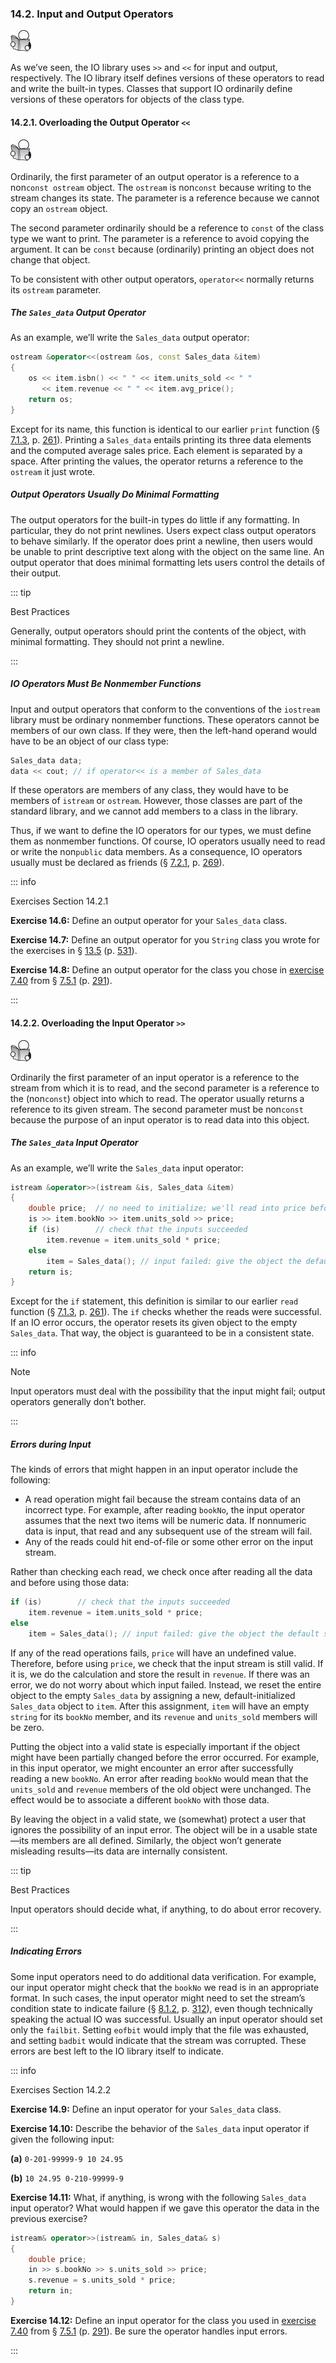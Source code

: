 <h3 id="filepos3576045">14.2. Input and Output Operators</h3>
<img alt="Image" src="/images/00009.jpg"/>
<p>As we’ve seen, the IO library uses <code>&gt;&gt;</code> and <code>&lt;&lt;</code> for input and output, respectively. The IO library itself defines versions of these operators to read and write the built-in types. Classes that support IO ordinarily define versions of these operators for objects of the class type.</p>
<h4 id="filepos3576688"><a id="filepos3576721"></a>14.2.1. Overloading the Output Operator <code>&lt;&lt;</code></h4>
<img alt="Image" src="/images/00009.jpg"/>
<p>Ordinarily, the first parameter of an output operator is a reference to a non<code>const ostream</code> object. The <code>ostream</code> is non<code>const</code> because writing to the stream changes its state. The parameter is a reference because we cannot copy an <code>ostream</code> object.</p>
<p>The second parameter ordinarily should be a reference to <code>const</code> of the class type we want to print. The parameter is a reference to avoid copying the argument. It can be <code>const</code> because (ordinarily) printing an object does not change that object.</p>
<p>To be consistent with other output operators, <code>operator&lt;&lt;</code> normally returns its <code>ostream</code> parameter.</p>
<h5>The <code>Sales_data</code> Output Operator</h5>
<p>As an example, we’ll write the <code>Sales_data</code> output operator:</p>

```c++
ostream &operator<<(ostream &os, const Sales_data &item)
{
    os << item.isbn() << " " << item.units_sold << " "
       << item.revenue << " " << item.avg_price();
    return os;
}
```

<p>Except for its name, this function is identical to our earlier <code>print</code> function (§ <a href="073-7.1._defining_abstract_data_types.html#filepos1792181">7.1.3</a>, p. <a href="073-7.1._defining_abstract_data_types.html#filepos1792181">261</a>). Printing a <code>Sales_data</code> entails printing its three data elements and the computed average sales price. Each element is separated by a space. After printing the values, the operator returns a reference to the <code>ostream</code> it just wrote.</p>
<h5>Output Operators Usually Do Minimal Formatting</h5>
<p>The output operators for the built-in types do little if any formatting. In particular, they do not print newlines. Users expect class output operators to behave similarly. If the operator does print a newline, then users would be unable to print descriptive text along with the object on the same line. An output operator that does minimal formatting lets users control the details of their output.</p>

::: tip
<p>Best Practices</p>
<p>Generally, output operators should print the contents of the object, with minimal formatting. They should not print a newline.</p>
:::

<h5>IO Operators Must Be Nonmember Functions</h5>
<p>Input and output operators that conform to the conventions of the <code>iostream</code> library must be ordinary nonmember functions. These operators cannot be members of our own class. If they were, then the left-hand operand would have to be an object of our class type:</p>

```c++
Sales_data data;
data << cout; // if operator<< is a member of Sales_data
```

<p>If these operators are members of any class, they would have to be members of <code>istream</code> or <code>ostream</code>. However, those classes are part of the standard library, and we cannot add members to a class in the library.</p>
<p><a id="filepos3582567"></a>Thus, if we want to define the IO operators for our types, we must define them as nonmember functions. Of course, IO operators usually need to read or write the non<code>public</code> data members. As a consequence, IO operators usually must be declared as friends (§ <a href="074-7.2._access_control_and_encapsulation.html#filepos1841962">7.2.1</a>, p. <a href="074-7.2._access_control_and_encapsulation.html#filepos1841962">269</a>).</p>

::: info
<p>Exercises Section 14.2.1</p>
<p><strong>Exercise 14.6:</strong> Define an output operator for your <code>Sales_data</code> class.</p>
<p><strong>Exercise 14.7:</strong> Define an output operator for you <code>String</code> class you wrote for the exercises in § <a href="125-13.5._classes_that_manage_dynamic_memory.html#filepos3380687">13.5</a> (p. <a href="125-13.5._classes_that_manage_dynamic_memory.html#filepos3380687">531</a>).</p>
<p><strong>Exercise 14.8:</strong> Define an output operator for the class you chose in <a href="077-7.5._constructors_revisited.html#filepos1972067">exercise 7.40</a> from § <a href="077-7.5._constructors_revisited.html#filepos1953073">7.5.1</a> (p. <a href="077-7.5._constructors_revisited.html#filepos1953073">291</a>).</p>
:::

<h4 id="filepos3584098">14.2.2. Overloading the Input Operator <code>&gt;&gt;</code></h4>
<img alt="Image" src="/images/00009.jpg"/>
<p>Ordinarily the first parameter of an input operator is a reference to the stream from which it is to read, and the second parameter is a reference to the (non<code>const</code>) object into which to read. The operator usually returns a reference to its given stream. The second parameter must be non<code>const</code> because the purpose of an input operator is to read data into this object.</p>
<h5>The <code>Sales_data</code> Input Operator</h5>
<p>As an example, we’ll write the <code>Sales_data</code> input operator:</p>

```c++
istream &operator>>(istream &is, Sales_data &item)
{
    double price;  // no need to initialize; we'll read into price before we use it
    is >> item.bookNo >> item.units_sold >> price;
    if (is)        // check that the inputs succeeded
        item.revenue = item.units_sold * price;
    else
        item = Sales_data(); // input failed: give the object the default state
    return is;
}
```

<p>Except for the <code>if</code> statement, this definition is similar to our earlier <code>read</code> function (§ <a href="073-7.1._defining_abstract_data_types.html#filepos1792181">7.1.3</a>, p. <a href="073-7.1._defining_abstract_data_types.html#filepos1792181">261</a>). The <code>if</code> checks whether the reads were successful. If an IO error occurs, the operator resets its given object to the empty <code>Sales_data</code>. That way, the object is guaranteed to be in a consistent state.</p>

::: info
<p>Note</p>
<p>Input operators must deal with the possibility that the input might fail; output operators generally don’t bother.</p>
:::

<h5><a id="filepos3587835"></a>Errors during Input</h5>
<p>The kinds of errors that might happen in an input operator include the following:</p>
<ul><li>A read operation might fail because the stream contains data of an incorrect type. For example, after reading <code>bookNo</code>, the input operator assumes that the next two items will be numeric data. If nonnumeric data is input, that read and any subsequent use of the stream will fail.</li><li>Any of the reads could hit end-of-file or some other error on the input stream.</li></ul>

<p>Rather than checking each read, we check once after reading all the data and before using those data:</p>

```c++
if (is)        // check that the inputs succeeded
    item.revenue = item.units_sold * price;
else
    item = Sales_data(); // input failed: give the object the default state
```

<p>If any of the read operations fails, <code>price</code> will have an undefined value. Therefore, before using <code>price</code>, we check that the input stream is still valid. If it is, we do the calculation and store the result in <code>revenue</code>. If there was an error, we do not worry about which input failed. Instead, we reset the entire object to the empty <code>Sales_data</code> by assigning a new, default-initialized <code>Sales_data</code> object to <code>item</code>. After this assignment, <code>item</code> will have an empty <code>string</code> for its <code>bookNo</code> member, and its <code>revenue</code> and <code>units_sold</code> members will be zero.</p>
<p>Putting the object into a valid state is especially important if the object might have been partially changed before the error occurred. For example, in this input operator, we might encounter an error after successfully reading a new <code>bookNo</code>. An error after reading <code>bookNo</code> would mean that the <code>units_sold</code> and <code>revenue</code> members of the old object were unchanged. The effect would be to associate a different <code>bookNo</code> with those data.</p>
<p>By leaving the object in a valid state, we (somewhat) protect a user that ignores the possibility of an input error. The object will be in a usable state—its members are all defined. Similarly, the object won’t generate misleading results—its data are internally consistent.</p>

::: tip
<p>Best Practices</p>
<p>Input operators should decide what, if anything, to do about error recovery.</p>
:::

<h5>Indicating Errors</h5>
<p>Some input operators need to do additional data verification. For example, our input operator might check that the <code>bookNo</code> we read is in an appropriate format. In such cases, the input operator might need to set the stream’s condition state to indicate failure (§ <a href="083-8.1._the_io_classes.html#filepos2085669">8.1.2</a>, p. <a href="083-8.1._the_io_classes.html#filepos2085669">312</a>), even though technically speaking the actual IO was successful. Usually an input operator should set only the <code>failbit</code>. Setting <code>eofbit</code> would imply that the file was exhausted, and setting <code>badbit</code> would indicate that the stream was corrupted. These errors are best left to the IO library itself to indicate.</p>

::: info
<a id="filepos3593451"></a><p>Exercises Section 14.2.2</p>
<p><strong>Exercise 14.9:</strong> Define an input operator for your <code>Sales_data</code> class.</p>
<p><strong>Exercise 14.10:</strong> Describe the behavior of the <code>Sales_data</code> input operator if given the following input:</p>
<p><strong>(a)</strong>
<code>0-201-99999-9 10 24.95</code></p>
<p><strong>(b)</strong>
<code>10 24.95 0-210-99999-9</code></p>
<p><strong>Exercise 14.11:</strong> What, if anything, is wrong with the following <code>Sales_data</code> input operator? What would happen if we gave this operator the data in the previous exercise?</p>

```c++
istream& operator>>(istream& in, Sales_data& s)
{
    double price;
    in >> s.bookNo >> s.units_sold >> price;
    s.revenue = s.units_sold * price;
    return in;
}
```

<p><strong>Exercise 14.12:</strong> Define an input operator for the class you used in <a href="077-7.5._constructors_revisited.html#filepos1972067">exercise 7.40</a> from § <a href="077-7.5._constructors_revisited.html#filepos1953073">7.5.1</a> (p. <a href="077-7.5._constructors_revisited.html#filepos1953073">291</a>). Be sure the operator handles input errors.</p>
:::
